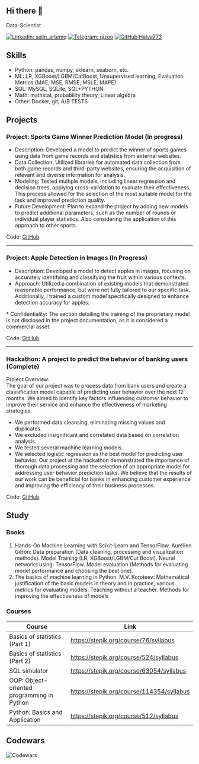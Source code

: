 ## Hi there 👋
Data-Scientist

[![Linkedin: selin_artemq](https://img.shields.io/badge/-selin_artemq-blue?style=flat-square&logo=Linkedin&logoColor=white&link=https://www.linkedin.com/in/selin_artemq/)](https://www.linkedin.com/in/selin-artemq/)
[![Telegram: qizoo](https://img.shields.io/badge/-qizoo-blue?style=flat-square&logo=Telegram&logoColor=white&link=https://t.me/qizoo)](https://t.me/qizoo)
[![GitHub Halva773](https://img.shields.io/github/followers/thaiane?label=follow&style=social)](https://github.com/Halva773)

## Skills
- Python: pandas, numpy, sklearn, seaborn, etc.
- ML: LR, XGBoost/LGBM/CatBoost, Unsupervised learning, Evaluation Metrics (MAE, MSE, RMSE, MSLE, MAPE)
- SQL: MySQL, SQLite, SQL+PYTHON
- Math: mathstat, probability theory, Linear algebra
- Other: Docker, git, A/B TESTS

## Projects

### Project: Sports Game Winner Prediction Model (In progress)
- Description: Developed a model to predict the winner of sports games using data from game records and statistics from external websites.
- Data Collection: Utilized libraries for automated data collection from both game records and third-party websites, ensuring the acquisition of relevant and diverse information for analysis.
- Modeling: Tested multiple models, including linear regression and decision trees, applying cross-validation to evaluate their effectiveness. This process allowed for the selection of the most suitable model for the task and improved prediction quality.
- Future Development: Plan to expand the project by adding new models to predict additional parameters, such as the number of rounds or individual player statistics. Also considering the application of this approach to other sports.

Code: [GitHub](https://github.com/Halva773/CS2PredictionsModel).

---
### Project: Apple Detection in Images (In Progress)
- Description: Developed a model to detect apples in images, focusing on accurately identifying and classifying the fruit within various contexts.
- Approach: Utilized a combination of existing models that demonstrated reasonable performance, but were not fully tailored to our specific task. Additionally, I trained a custom model specifically designed to enhance detection accuracy for apples.

\* Confidentiality: The section detailing the training of the proprietary model is not disclosed in the project documentation, as it is considered a commercial asset.

Code: [GitHub](https://github.com/Halva773/Apple-detecionCV).

---
### Hackathon: A project to predict the behavior of banking users (Complete)
Project Overview:  
The goal of our project was to process data from bank users and create a classification model capable of predicting user behavior over the next 12 months. We aimed to identify key factors influencing customer behavior to improve their service and enhance the effectiveness of marketing strategies.
- We performed data cleansing, eliminating missing values and duplicates.
- We excluded insignificant and correlated data based on correlation analysis.
- We tested several machine learning models.
- We selected logistic regression as the best model for predicting user behavior.
Our project at the hackathon demonstrated the importance of thorough data processing and the selection of an appropriate model for addressing user behavior prediction tasks. We believe that the results of our work can be beneficial for banks in enhancing customer experience and improving the efficiency of their business processes.

Code: [GitHub](https://github.com/Halva773/alfa-hack).


## Study
### Books
1. Hands-On Machine Learning with Scikit-Learn and TensorFlow. Aurélien Géron: Data preparation (Data cleaning, processing and visualization methods). Model Training (LR, XGBoost/LGBM/Cut Boost). Neural networks using: TensorFlow. Model evaluation (Methods for evaluating model performance and choosing the best one).
2. The basics of machine learning in Python. M.V. Koroteev: Mathematical justification of the basic models in theory and in practice, various metrics for evaluating models. Teaching without a teacher. Methods for improving the effectiveness of models
### Courses
| Course                                     | Link                                      |
|--------------------------------------------|-------------------------------------------|
| Basics of statistics (Part 1)              | https://stepik.org/course/76/syllabus     |
| Basics of statistics (Part 2)              | https://stepik.org/course/524/syllabus    |
| SQL simulator                              | https://stepik.org/course/63054/syllabus  |
| OOP: Object-oriented programming in Python | https://stepik.org/course/114354/syllabus |
| Python: Basics and Application             | https://stepik.org/course/512/syllabus    |

## Codewars
![Codewars](https://www.codewars.com/users/Qizo/badges/large)

